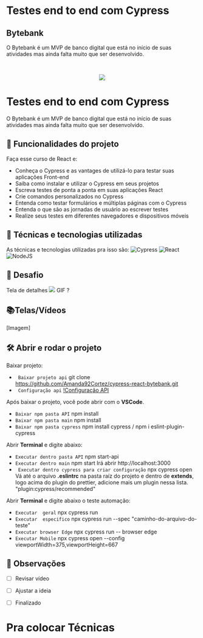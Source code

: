 # Testes end to end com Cypress

## Bytebank

O Bytebank é um MVP de banco digital que está no início de suas atividades mas ainda falta muito que ser desenvolvido. 


</br>
<p align="center"> <img src="http://img.shields.io/static/v1?label=STATUS_GERAL&message=FINALIZADO&color=RED&style=for-the-badge" #vitrinedev/> </p>

# Testes end to end com Cypress
O Bytebank é um MVP de banco digital que está no início de suas atividades mas ainda falta muito que ser desenvolvido.

## 🔨 Funcionalidades do projeto
Faça esse curso de React e:
* Conheça o Cypress e as vantages de utilizá-lo para testar suas aplicações Front-end
* Saiba como instalar e utilizar o Cypress em seus projetos
* Escreva testes de ponta a ponta em suas aplicações React
* Crie comandos personalizados no Cypress
* Entenda como testar formulários e múltiplas páginas com o Cypress
* Entenda o que são as jornadas de usuário ao escrever testes
* Realize seus testes em diferentes navegadores e dispositivos móveis

## :bookmark_tabs: Técnicas e tecnologias utilizadas
As técnicas e tecnologias utilizadas pra isso são:
![Cypress](https://img.shields.io/badge/Cypress-17202C?style=for-the-badge&logo=cypress&logoColor=white)
![React](https://img.shields.io/badge/React-414141?style=for-the-badge&logo=react&logoColor=61DAFB)
![NodeJS](https://img.shields.io/badge/Node.js-43853D?style=for-the-badge&logo=node.js&logoColor=white)

## 🎯 Desafio
Tela de detalhes
![](img/amostra.gif) GIF ?

## 📚Telas/Vídeos
[Imagem]

## 🛠️ Abrir e rodar o projeto
Baixar projeto:
- ` Baixar projeto api` git clone https://github.com/Amanda92Cortez/cypress-react-bytebank.git
- ` Configuração api` [!Configuração API](api-bytebank/README.md)

Após baixar o projeto, você pode abrir com o **VSCode**. 
- ` Baixar npm pasta API ` npm install
- ` Baixar npm pasta main ` npm install
- ` Baixar npm pasta cypress ` npm install cypress / npm i eslint-plugin-cypress

Abrir **Terminal** e digite abaixo:
- ` Executar dentro pasta API ` npm start-api
- ` Executar dentro main ` npm start
    Irá abrir http://localhost:3000
- ` Executar dentro cypress para criar configuração` npx cypress open
    Vá até o arquivo **.eslintrc** na pasta raíz do projeto e dentro de **extends**, logo acima do plugin do prettier, adicione mais um plugin nessa lista.
    "plugin:cypress/recommended"

Abrir **Terminal** e digite abaixo o teste automação:
- ` Executar  geral ` npx cypress run
- ` Executar  especifico ` npx cypress run --spec "caminho-do-arquivo-do-teste"
- ` Executar browser Edge ` npx cypress run -- browser edge
- ` Executar Mobile ` npx cypress open --config viewportWidth=375,viewportHeight=667


## 🔎 Observações
- [ ] Revisar vídeo
- [ ] Ajustar a ideia
- [ ] Finalizado




# Pra colocar Técnicas
